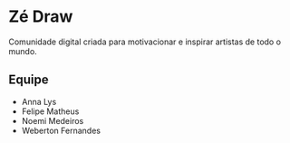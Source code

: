 # Zé Draw

Comunidade digital criada para motivacionar e inspirar artistas de todo o mundo.

## Equipe

- Anna Lys
- Felipe Matheus
- Noemi Medeiros
- Weberton Fernandes